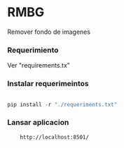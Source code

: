# RMBG
Remover fondo de imagenes

### Requerimiento
Ver "requirements.tx"

### Instalar requerimeintos
```py

pip install -r "./requeriments.txt"

```

### Lansar aplicacion

```
    http://localhost:8501/
```